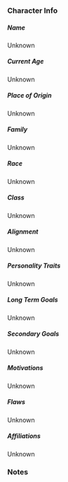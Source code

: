 ### Character Info

##### Name 
Unknown 

##### Current Age
Unknown

##### Place of Origin
Unknown

##### Family
Unknown

##### Race
Unknown

##### Class
Unknown

##### Alignment
Unknown

##### Personality Traits
Unknown

##### Long Term Goals
Unknown

##### Secondary Goals
Unknown

##### Motivations
Unknown

##### Flaws
Unknown

##### Affiliations
Unknown

### Notes


